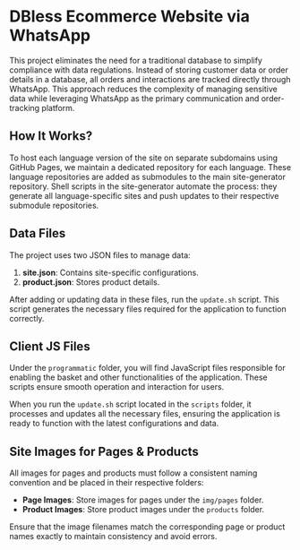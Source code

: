 # DBless Ecommerce Website via WhatsApp

This project eliminates the need for a traditional database to simplify compliance with data regulations. 
Instead of storing customer data or order details in a database, all orders and interactions are tracked directly through WhatsApp. 
This approach reduces the complexity of managing sensitive data while leveraging WhatsApp as the primary communication and order-tracking platform.


## How It Works?
To host each language version of the site on separate subdomains using GitHub Pages, we maintain a dedicated repository for each language. These language repositories are added as submodules to the main site-generator repository. Shell scripts in the site-generator automate the process: they generate all language-specific sites and push updates to their respective submodule repositories.

## Data Files

The project uses two JSON files to manage data:

1. **site.json**: Contains site-specific configurations.
2. **product.json**: Stores product details.

After adding or updating data in these files, run the `update.sh` script. This script generates the necessary files required for the application to function correctly.

## Client JS Files

Under the `programmatic` folder, you will find JavaScript files responsible for enabling the basket and other functionalities of the application. 
These scripts ensure smooth operation and interaction for users.

When you run the `update.sh` script located in the `scripts` folder, it processes and updates all the necessary files, ensuring the application is ready to function with the latest configurations and data.

## Site Images for Pages & Products

All images for pages and products must follow a consistent naming convention and be placed in their respective folders:

- **Page Images**: Store images for pages under the `img/pages` folder.
- **Product Images**: Store product images under the `products` folder.

Ensure that the image filenames match the corresponding page or product names exactly to maintain consistency and avoid errors.
